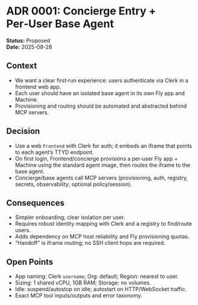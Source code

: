 # ADR 0001: Concierge Entry + Per‑User Base Agent

**Status:** Proposed\
**Date:** 2025-08-28

## Context

- We want a clear first‑run experience: users authenticate via Clerk in a frontend web app.
- Each user should have an isolated base agent in its own Fly app and Machine.
- Provisioning and routing should be automated and abstracted behind MCP servers.

## Decision

- Use a web `Frontend` with Clerk for auth; it embeds an iframe that points to each agent’s TTYD
  endpoint.
- On first login, Frontend/concierge provisions a per‑user Fly app + Machine using the standard
  agent image, then routes the iframe to the base agent.
- Concierge/base agents call MCP servers (provisioning, auth, registry, secrets, observability;
  optional policy/session).

## Consequences

- Simpler onboarding; clear isolation per user.
- Requires robust identity mapping with Clerk and a registry to find/route users.
- Adds dependency on MCP host reliability and Fly provisioning quotas.
- “Handoff” is iframe routing; no SSH client hops are required.

## Open Points

- App naming: Clerk `username`; Org: default; Region: nearest to user.
- Sizing: 1 shared vCPU, 1GB RAM; Storage: no volumes.
- Idle: suspend/autostop on idle; autostart on HTTP/WebSocket traffic.
- Exact MCP tool inputs/outputs and error taxonomy.

